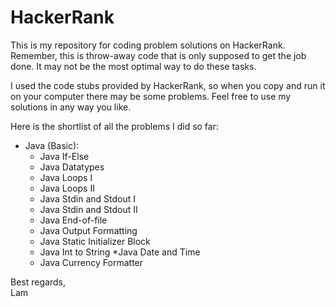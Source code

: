 # HackerRank
This is my repository for coding problem solutions on HackerRank. Remember, this is throw-away code that is only supposed to get the job done. It may not be the most optimal way to do these tasks.

I used the code stubs provided by HackerRank, so when you copy and run it on your computer there may be some problems. Feel free to use my solutions in any way you like.

Here is the shortlist of all the problems I did so far:
* Java (Basic):
  * Java If-Else
  * Java Datatypes
  * Java Loops I
  * Java Loops II
  * Java Stdin and Stdout I
  * Java Stdin and Stdout II
  * Java End-of-file
  * Java Output Formatting
  * Java Static Initializer Block
  * Java Int to String
  *Java Date and Time
  * Java Currency Formatter


Best regards,   
Lam
